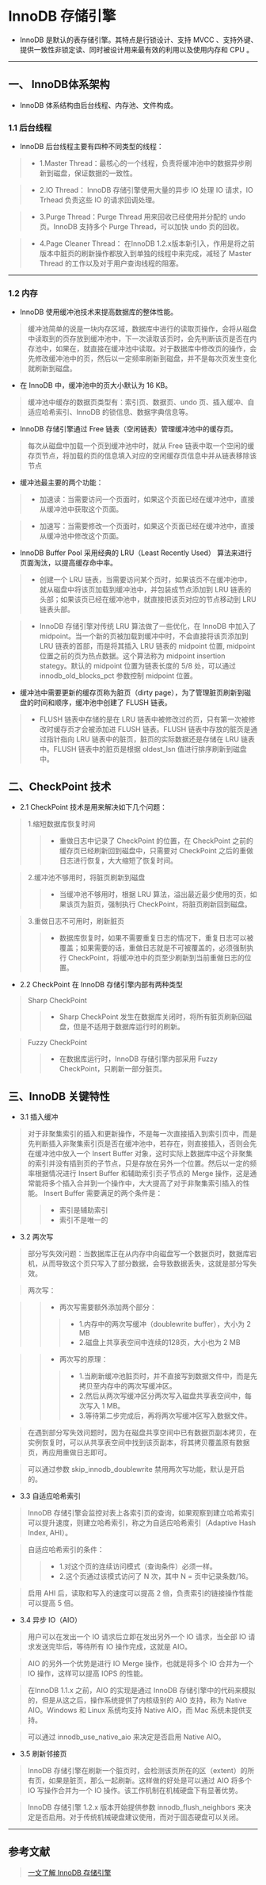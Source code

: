 # InnoDB 存储引擎

* InnoDB 是默认的表存储引擎。其特点是行锁设计、支持 MVCC 、支持外键、提供一致性非锁定读、同时被设计用来最有效的利用以及使用内存和 CPU 。
***

## 一、 InnoDB体系架构

* InnoDB 体系结构由后台线程、内存池、文件构成。

### 1.1 后台线程

* InnoDB 后台线程主要有四种不同类型的线程：

>- 1.Master Thread：最核心的一个线程，负责将缓冲池中的数据异步刷新到磁盘，保证数据的一致性。

>- 2.IO Thread： InnoDB 存储引擎使用大量的异步 IO 处理 IO 请求，IO Trhead 负责这些 IO 的请求回调处理。

>- 3.Purge Thread：Purge Thread 用来回收已经使用并分配的 undo 页。InnoDB 支持多个 Purge Thread，可以加快 undo 页的回收。

>- 4.Page Cleaner Thread： 在InnoDB 1.2.x版本新引入，作用是将之前版本中脏页的刷新操作都放入到单独的线程中来完成，减轻了 Master Thread 的工作以及对于用户查询线程的阻塞。
***

### 1.2 内存

* InnoDB 使用缓冲池技术来提高数据库的整体性能。

> 缓冲池简单的说是一块内存区域，数据库中进行的读取页操作，会将从磁盘中读取到的页存放到缓冲池中，下一次读取该页时，会先判断该页是否在内存池中，如果在，就直接在缓冲池中读取。对于数据库中修改页的操作，会先修改缓冲池中的页，然后以一定频率刷新到磁盘，并不是每次页发生变化就刷新到磁盘。

* 在 InnoDB 中，缓冲池中的页大小默认为 16 KB。

> 缓冲池中缓存的数据页类型有：索引页、数据页、undo 页、插入缓冲、自适应哈希索引、InnoDB 的锁信息、数据字典信息等。

* InnoDB 存储引擎通过 Free 链表（空闲链表）管理缓冲池中的缓存页。

> 每次从磁盘中加载一个页到缓冲池中时，就从 Free 链表中取一个空闲的缓存页节点，将加载的页的信息填入对应的空闲缓存页信息中并从链表移除该节点

* 缓冲池最主要的两个功能：

>- 加速读：当需要访问一个页面时，如果这个页面已经在缓冲池中，直接从缓冲池中获取这个页面。

>- 加速写：当需要修改一个页面时，如果这个页面已经在缓冲池中，直接从缓冲池中修改这个页面。

* InnoDB Buffer Pool 采用经典的 LRU（Least Recently Used） 算法来进行页面淘汰，以提高缓存命中率。

>- 创建一个 LRU 链表，当需要访问某个页时，如果该页不在缓冲池中，就从磁盘中将该页加载到缓冲池中，并包装成节点添加到 LRU 链表的头部；如果该页已经在缓冲池中，就直接把该页对应的节点移动到 LRU 链表头部。

>- InnoDB 存储引擎对传统 LRU 算法做了一些优化，在 InnoDB 中加入了 midpoint。当一个新的页被加载到缓冲中时，不会直接将该页添加到 LRU 链表的首部，而是将其插入 LRU 链表的 midpoint 位置, midpoint 位置之前的页为热点数据。这个算法称为 midpoint insertion stategy。默认的 midpoint 位置为链表长度的 5/8 处，可以通过 innodb_old_blocks_pct 参数控制 midpoint 位置。

* 缓冲池中需要更新的缓存页称为脏页（dirty page），为了管理脏页刷新到磁盘的时间和顺序，缓冲池中创建了 FLUSH 链表。

>- FLUSH 链表中存储的是在 LRU 链表中被修改过的页，只有第一次被修改时缓存页才会被添加进 FLUSH 链表。FLUSH 链表中存放的脏页是通过指针指向 LRU 链表中的脏页，脏页的实际数据还是存储在 LRU 链表中。FLUSH 链表中的脏页是根据 oldest_lsn 值进行排序刷新到磁盘中。

## 二、CheckPoint 技术

* 2.1 CheckPoint 技术是用来解决如下几个问题：

> 1.缩短数据库恢复时间
> >- 重做日志中记录了 CheckPoint 的位置，在 CheckPoint 之前的缓存页已经刷新回到磁盘中，只需要对 CheckPoint 之后的重做日志进行恢复，大大缩短了恢复时间。

> 2.缓冲池不够用时，将脏页刷新到磁盘
> >- 当缓冲池不够用时，根据 LRU 算法，溢出最近最少使用的页，如果该页为脏页，强制执行 CheckPoint，将脏页刷新回到磁盘。

> 3.重做日志不可用时，刷新脏页
> >- 数据库恢复时，如果不需要重复日志的情况下，重复日志可以被覆盖；如果需要的话，重做日志就是不可被覆盖的，必须强制执行 CheckPoint，将缓冲池中的页至少刷新到当前重做日志的位置。

* 2.2 CheckPoint 在 InnoDB 存储引擎内部有两种类型

> Sharp CheckPoint 
> >- Sharp CheckPoint 发生在数据库关闭时，将所有脏页刷新回磁盘，但是不适用于数据库运行时的刷新。

> Fuzzy CheckPoint 
> >- 在数据库运行时，InnoDB 存储引擎内部采用 Fuzzy CheckPoint，只刷新一部分脏页。

## 三、InnoDB 关键特性

* 3.1 插入缓冲

> 对于非聚集索引的插入和更新操作，不是每一次直接插入到索引页中，而是先判断插入非聚集索引页是否在缓冲池中，若存在，则直接插入，否则会先在缓冲池中放入一个 Insert Buffer 对象，这时实际上数据库中这个非聚集的索引并没有插到页的子节点，只是存放在另外一个位置。然后以一定的频率根据情况进行 Insert Buffer 和辅助索引页子节点的 Merge 操作，这是通常能将多个插入合并到一个操作中，大大提高了对于非聚集索引插入的性能。
> Insert Buffer 需要满足的两个条件是：
> >- 索引是辅助索引
> >- 索引不是唯一的

* 3.2 两次写

> 部分写失效问题：当数据库正在从内存中向磁盘写一个数据页时，数据库宕机，从而导致这个页只写入了部分数据，会导致数据丢失，这就是部分写失效。

> 两次写：

> >- 两次写需要额外添加两个部分：
> > >- 1.内存中的两次写缓冲（doublewrite buffer），大小为 2 MB 
> > >- 2.磁盘上共享表空间中连续的128页，大小也为 2 MB

> >- 两次写的原理：
> > >- 1.当刷新缓冲池脏页时，并不直接写到数据文件中，而是先拷贝至内存中的两次写缓冲区。
> > >- 2.然后从两次写缓冲区分两次写入磁盘共享表空间中，每次写入 1 MB。
> > >- 3.等待第二步完成后，再将两次写缓冲区写入数据文件。

> 在遇到部分写失效问题时，因为在磁盘共享空间中已有数据页副本拷贝，在实例恢复时，可以从共享表空间中找到该页副本，将其拷贝覆盖原有数据页，再应用重做日志即可。

> 可以通过参数 skip_innodb_doublewrite 禁用两次写功能，默认是开启的。

* 3.3 自适应哈希索引

> InnoDB 存储引擎会监控对表上各索引页的查询，如果观察到建立哈希索引可以提升速度，则建立哈希索引，称之为自适应哈希索引（Adaptive Hash Index, AHI）。

> 自适应哈希索引的条件：
> >- 1.对这个页的连续访问模式（查询条件）必须一样。
> >- 2.这个页通过该模式访问了 N 次，其中 N = 页中记录条数/16。

> 启用 AHI 后，读取和写入的速度可以提高 2 倍，负责索引的链接操作性能可以提高 5 倍。

* 3.4 异步 IO（AIO）

> 用户可以在发出一个 IO 请求后立即在发出另外一个 IO 请求，当全部 IO 请求发送完毕后，等待所有 IO 操作完成，这就是 AIO。

> AIO 的另外一个优势是进行 IO Merge 操作，也就是将多个 IO 合并为一个 IO 操作，这样可以提高 IOPS 的性能。

> 在InnoDB 1.1.x 之前，AIO 的实现是通过 InnoDB 存储引擎中的代码来模拟的，但是从这之后，操作系统提供了内核级别的 AIO 支持，称为 Native AIO。Windows 和 Linux 系统均支持 Native AIO，而 Mac 系统未提供支持。

> 可以通过 innodb_use_native_aio 来决定是否启用 Native AIO。

* 3.5 刷新邻接页

> InnoDB 存储引擎在刷新一个脏页时，会检测该页所在的区（extent）的所有页，如果是脏页，那么一起刷新。这样做的好处是可以通过 AIO 将多个 IO 写操作合并为一个 IO 操作。该工作机制在机械硬盘下有显著优势。

> InnoDB 存储引擎 1.2.x 版本开始提供参数 innodb_flush_neighbors 来决定是否启用。对于传统机械硬盘建议使用，而对于固态硬盘可以关闭。 
*** 


## 参考文献

> [一文了解 InnoDB 存储引擎](https://zhuanlan.zhihu.com/p/47581960)